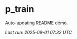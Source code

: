 # p_train

Auto-updating README demo.

<!--START_SECTION:status-->
_Last run: 2025-09-01 07:32 UTC_
<!--END_SECTION:status-->























































































































































































































































